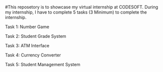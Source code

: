 #This reposetory is to showcase my virtual internship at CODESOFT.
During my internship, I have to complete 5 tasks (3 Minimum) to complete the internship.

Task 1: Number Game

Task 2: Student Grade System

Task 3: ATM Interface

Task 4: Currency Converter

Task 5: Student Management System
